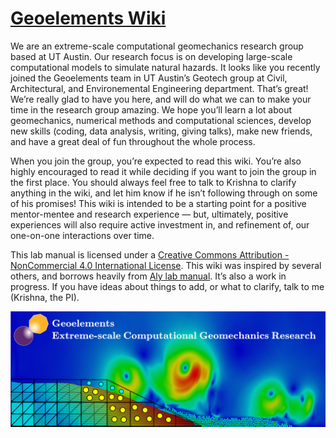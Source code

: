 # [Geoelements Wiki](https://geoelements.org/wiki/)

We are an extreme-scale computational geomechanics research group based at UT Austin. Our research focus is on developing large-scale computational models to simulate natural hazards. It looks like you recently joined the Geoelements team in UT Austin’s Geotech group at Civil, Architectural, and Environemental Engineering department. That’s great! We’re really glad to have you here, and will do what we can to make your time in the research group amazing. We hope you’ll learn a lot about geomechanics, numerical methods and computational sciences, develop new skills (coding, data analysis, writing, giving talks), make new friends, and have a great deal of fun throughout the whole process.

When you join the group, you’re expected to read this wiki. You’re also highly encouraged to read it while deciding if you want to join the group in the first place. You should always feel free to talk to Krishna to clarify anything in the wiki, and let him know if he isn’t following through on some of his promises! This wiki is intended to be a starting point for a positive mentor-mentee and research experience — but, ultimately, positive experiences will also require active investment in, and refinement of, our one-on-one interactions over time.

This lab manual is licensed under a [Creative Commons Attribution - NonCommercial 4.0 International License](https://creativecommons.org/licenses/by-nc/4.0/). This wiki was inspired by several others, and borrows heavily from [Aly lab manual](https://github.com/alylab/labmanual/). It’s also a work in progress. If you have ideas about things to add, or what to clarify, talk to me (Krishna, the PI).

![Geoelements banner](img/geoelements_banner.png)

